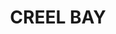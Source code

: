 ---
lastmod: '2025-04-06T06:05:20+00:00'
latitude: -36.441153
layout: suburb
longitude: 148.511421
postcode: '2627'
state: NSW
title: CREEL BAY
url: /nsw/creel-bay/
---